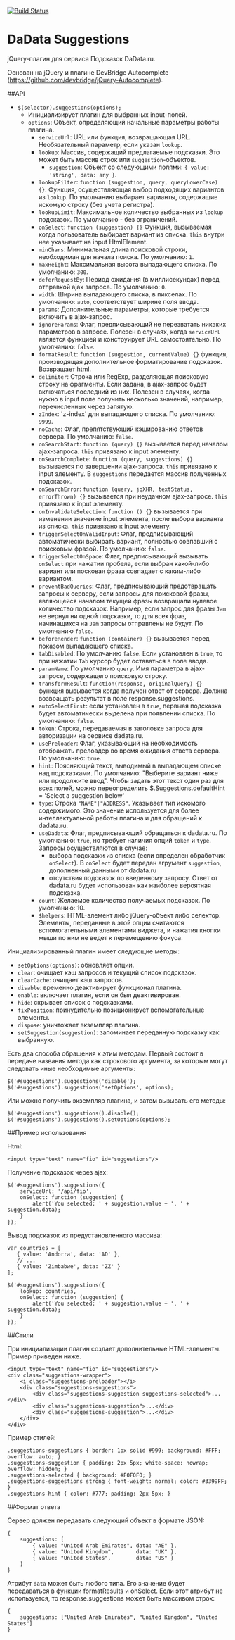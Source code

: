 [![Build Status](https://travis-ci.org/hflabs/suggestions-jquery.png?branch=master)](https://travis-ci.org/hflabs/suggestions-jquery)

DaData Suggestions
==================

jQuery-плагин для сервиса Подсказок DaData.ru.

Основан на jQuery и плагине DevBridge Autocomplete (https://github.com/devbridge/jQuery-Autocomplete).

##API

* `$(selector).suggestions(options);`
    * Инициализирует плагин для выбранных input-полей.
    * `options`: Объект, определяющий начальные параметры работы плагина.
        * `serviceUrl`: URL или функция, возвращающая URL. Необязательный параметр, если указан `lookup`.
        * `lookup`: Массив, содержащий предлагаемые подсказки. Это может быть массив строк или `suggestion`-объектов.
            * `suggestion`: Объект со следующими полями: `{ value: 'string', data: any }`.
        * `lookupFilter`: `function (suggestion, query, queryLowerCase) {}`. Функция, осуществляющая выбор подходящих вариантов из `lookup`. По умолчанию выбирает варианты, содержащие искомую строку (без учета регистра).
        * `lookupLimit`: Максимальное количество выбранных из `lookup` подсказок. По умолчанию - без ограничений.
        * `onSelect`: `function (suggestion) {}` Функция, вызываемая когда пользователь выбирает вариант из списка. `this` внутри нее указывает на input HtmlElement.
        * `minChars`: Минимальная длина поисковой строки, необходимая для начала поиска. По умолчанию: `1`.
        * `maxHeight`: Максимальная высота выпадающего списка. По умолчанию: `300`.
        * `deferRequestBy`: Период ожидания (в миллисекундах) перед отправкой ajax запроса. По умолчанию: `0`.
        * `width`: Ширина выпадающего списка, в пикселах. По умолчанию: `auto`, соответствует ширине поля ввода.
        * `params`: Дополнительные параметры, которые требуется включить в ajax-запрос.
        * `ignoreParams`: Флаг, предписывающий не перезватать никаких параметров в запросе. Полезен в случаях, когда `serviceUrl` является функцией и конструирует URL самостоятельно. По умолчанию: `false`.
        * `formatResult`: `function (suggestion, currentValue) {}` функция, производящая дополнительное форматирование подсказок. Возвращает html. 
        * `delimiter`: Строка или RegExp, разделяющая поисковую строку на фрагменты. Если задана, в ajax-запрос будет включаться последний из них.
          Полезен в случаях, когда нужно в input поле получить несколько значений, например, перечисленных через запятую.
        * `zIndex`: 'z-index' для выпадающего списка. По умолчанию: `9999`.
        * `noCache`: Флаг, препятствующий кэшированию ответов сервера. По умолчанию: `false`.
        * `onSearchStart`: `function (query) {}` вызывается перед началом ajax-запроса. `this` привязано к input элементу.
        * `onSearchComplete`: `function (query, suggestions) {}` вызывается по завершении ajax-запроса. `this` привязано к input элементу. В `suggestions` передается массив полученных подсказок.
        * `onSearchError`: `function (query, jqXHR, textStatus, errorThrown) {}` вызывается при неудачном ajax-запросе. `this` привязано к input элементу.
        * `onInvalidateSelection`: `function () {}` вызывается при изменении значение input элемента, после выбора варианта из списка. `this` привязано к input элементу.
        * `triggerSelectOnValidInput`: Флаг, предписывающий автоматически выбирать вариант, полностью совпавший с поисковым фразой. По умолчанию: `false`.
        * `triggerSelectOnSpace`: Флаг, предписывающий вызывать `onSelect` при нажатии пробела, если выбран какой-либо вариант или посковая фраза совпадает с каким-либо вариантом.
        * `preventBadQueries`: Флаг, предписывающий предотвращать запросы к серверу, если запросы для поисковой фразы, являющейся началом текущей фразы возвращали нулевое количество подсказок. Например, если запрос для фразы `Jam` не вернул ни одной подсказки, то для всех фраз, начинащихся на `Jam` запросы отправлены не будут. По умолчанию `false`. 
        * `beforeRender`: `function (container) {}` вызывается перед показом выпадающего списка.
        * `tabDisabled`: По умолчанию `false`. Если установлен в `true`, то при нажатии `Tab` курсор будет оставаться в поле ввода.
        * `paramName`: По умолчанию `query`. Имя параметра в ajax-запросе, содержащего поисковую строку.
        * `transformResult`: `function(response, originalQuery) {}` функция вызывается когда получен ответ от сервера. Должна возвращать результат в поле response.suggestions.
        * `autoSelectFirst`: если установлен в `true`, первыая подсказка будет автоматически выделена при появлении списка. По умолчанию: `false`.
        * `token`: Строка, передаваемая в заголовке запроса для авторизации на сервисе dadata.ru.
        * `usePreloader`: Флаг, указывающий на необходимость отображать прелоадер во время ожидания ответа сервера. По умолчанию: `true`.
        * `hint`: Поясняющий текст, выводимый в выпадающем списке над подсказками. По умолчанию: "Выберите вариант ниже или продолжите ввод".
            Чтобы задать этот текст один раз для всех полей, можно переопределить $.Suggestions.defaultHint = 'Select a suggestion below'
        * `type`: Строка `"NAME"|"ADDRESS"`. Указывает тип искомого содержимого. Это значение используется для более интеллектуальной работы плагина и для обращений к dadata.ru.
        * `useDadata`: Флаг, предписывающий обращаться к dadata.ru. По умолчанию: `true`, но требует наличия опций `token` и `type`. Запросы осуществляются в случае:
            * выбора подсказки из списка (если определен обработчик `onSelect`). В `onSelect` будет передан агрумент `suggestion`, дополненный данными от dadata.ru
            * отсутствия подсказок по введенному запросу. Ответ от dadata.ru будет использован как наиболее вероятная подсказка.
        * `count`: Желаемое количество получаемых подсказок. По умолчанию: 10.
        * `$helpers`: HTML-элемент либо jQuery-объект либо селектор. Элементы, переданные в этой опции считаются вспомогательными элементами виджета, и нажатия кнопки мыши по ним не ведет к перемещению фокуса.

Инициализированный плагин имеет следующие методы:

* `setOptions(options)`: обновляет опции.
* `clear`: очищает кэш запросов и текущий список подсказок.
* `clearCache`: очищает кэш запросов.
* `disable`: временно деактивирует функционал плагина.
* `enable`: включает плагин, если он был деактивирован.
* `hide`: скрывает список с подсказками.
* `fixPosition`: принудительно позиционирует вспомогательные элементы.
* `dispose`: уничтожает экземпляр плагина.
* `setSuggestion(suggestion)`: запоминает переданную подсказку как выбранную.

Есть два способа обращения к этим методам. Первый состоит в передаче названия метода как строкового аргумента, за которым могут следовать иные необходимые аргументы:

    $('#suggestions').suggestions('disable');
    $('#suggestions').suggestions('setOptions', options);

Или можно получить экземпляр плагина, и затем вызывать его методы:

    $('#suggestions').suggestions().disable();
    $('#suggestions').suggestions().setOptions(options);

##Пример использования

Html:

    <input type="text" name="fio" id="suggestions"/>

Получение подсказок через ajax:

    $('#suggestions').suggestions({
        serviceUrl: '/api/fio',
        onSelect: function (suggestion) {
            alert('You selected: ' + suggestion.value + ', ' + suggestion.data);
        }
    });

Вывод подсказок из предустановленного массива:

    var countries = [
       { value: 'Andorra', data: 'AD' },
       // ...
       { value: 'Zimbabwe', data: 'ZZ' }
    ];

    $('#suggestions').suggestions({
        lookup: countries,
        onSelect: function (suggestion) {
            alert('You selected: ' + suggestion.value + ', ' + suggestion.data);
        }
    });

##Стили

При инициализации плагин создает дополнительные HTML-элементы. Пример приведен ниже.

    <input type="text" name="fio" id="suggestions"/>
    <div class="suggestions-wrapper">
        <i class="suggestions-preloader"></i>
        <div class="suggestions-suggestions">
            <div class="suggestions-suggestion suggestions-selected">...</div>
            <div class="suggestions-suggestion">...</div>
            <div class="suggestions-suggestion">...</div>
        </div>
    </div>

Пример стилей:

    .suggestions-suggestions { border: 1px solid #999; background: #FFF; overflow: auto; }
    .suggestions-suggestion { padding: 2px 5px; white-space: nowrap; overflow: hidden; }
    .suggestions-selected { background: #F0F0F0; }
    .suggestions-suggestions strong { font-weight: normal; color: #3399FF; }
    .suggestions-hint { color: #777; padding: 2px 5px; }

##Формат ответа

Сервер должен передавать следующий объект в формате JSON:

    {
        suggestions: [
            { value: "United Arab Emirates", data: "AE" },
            { value: "United Kingdom",       data: "UK" },
            { value: "United States",        data: "US" }
        ]
    }

Атрибут `data` может быть любого типа. Его значение будет передаваться в функции formatResults и onSelect. Если этот атрибут не используется, то response.suggestions может быть массивом строк:

    {
        suggestions: ["United Arab Emirates", "United Kingdom", "United States"]
    }
